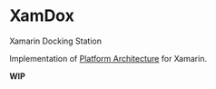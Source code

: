 # XamDox

Xamarin Docking Station

Implementation of [Platform Architecture](https://github.com/ahmad2smile/platform_architecture) for Xamarin.

**WIP**
